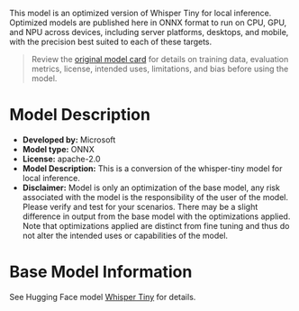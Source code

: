 This model is an optimized version of Whisper Tiny for local inference. Optimized models are published here in ONNX format to run on CPU, GPU, and NPU across devices, including server platforms, desktops, and mobile, with the precision best suited to each of these targets.

> Review the [original model card](https://huggingface.co/openai/whisper-tiny) for details on training data, evaluation metrics, license, intended uses, limitations, and bias before using the model.

# Model Description
- **Developed by:** Microsoft
- **Model type:** ONNX
- **License:** apache-2.0
- **Model Description:** This is a conversion of the whisper-tiny model for local inference.
- **Disclaimer:** Model is only an optimization of the base model, any risk associated with the model is the responsibility of the user of the model. Please verify and test for your scenarios. There may be a slight difference in output from the base model with the optimizations applied. Note that optimizations applied are distinct from fine tuning and thus do not alter the intended uses or capabilities of the model.

# Base Model Information
See Hugging Face model [Whisper Tiny](https://huggingface.co/openai/whisper-tiny) for details.
